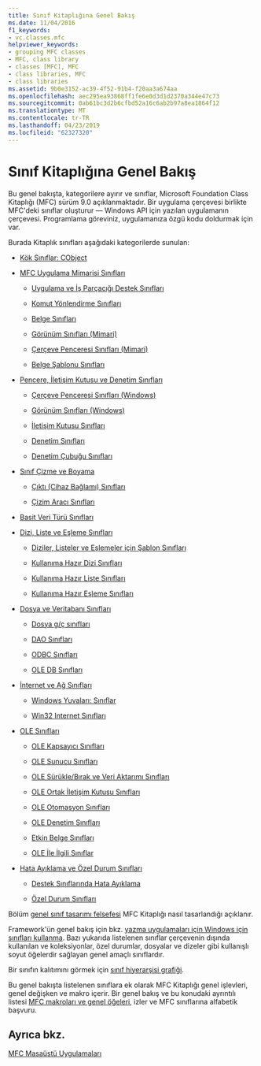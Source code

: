 ```yaml
---
title: Sınıf Kitaplığına Genel Bakış
ms.date: 11/04/2016
f1_keywords:
- vc.classes.mfc
helpviewer_keywords:
- grouping MFC classes
- MFC, class library
- classes [MFC], MFC
- class libraries, MFC
- class libraries
ms.assetid: 9b0e3152-ac39-4f52-91b4-f20aa3a674aa
ms.openlocfilehash: aec295ea93868ff1fe6e0d3d1d2370a344e47c73
ms.sourcegitcommit: 0ab61bc3d2b6cfbd52a16c6ab2b97a8ea1864f12
ms.translationtype: MT
ms.contentlocale: tr-TR
ms.lasthandoff: 04/23/2019
ms.locfileid: "62327320"
---
```

# <a name="class-library-overview"></a>Sınıf Kitaplığına Genel Bakış

Bu genel bakışta, kategorilere ayırır ve sınıflar, Microsoft Foundation Class Kitaplığı (MFC) sürüm 9.0 açıklanmaktadır. Bir uygulama çerçevesi birlikte MFC'deki sınıflar oluşturur — Windows API için yazılan uygulamanın çerçevesi. Programlama göreviniz, uygulamanıza özgü kodu doldurmak için var.

Burada Kitaplık sınıfları aşağıdaki kategorilerde sunulan:

- [Kök Sınıflar: CObject](../mfc/root-class-cobject.md)

- [MFC Uygulama Mimarisi Sınıfları](../mfc/mfc-application-architecture-classes.md)

   - [Uygulama ve İş Parçacığı Destek Sınıfları](../mfc/application-and-thread-support-classes.md)

   - [Komut Yönlendirme Sınıfları](../mfc/command-routing-classes.md)

   - [Belge Sınıfları](../mfc/document-classes.md)

   - [Görünüm Sınıfları (Mimari)](../mfc/view-classes-architecture.md)

   - [Çerçeve Penceresi Sınıfları (Mimari)](../mfc/frame-window-classes-architecture.md)

   - [Belge Şablonu Sınıfları](../mfc/document-template-classes.md)

- [Pencere, İletişim Kutusu ve Denetim Sınıfları](../mfc/window-dialog-and-control-classes.md)

   - [Çerçeve Penceresi Sınıfları (Windows)](../mfc/frame-window-classes-windows.md)

   - [Görünüm Sınıfları (Windows)](../mfc/view-classes-windows.md)

   - [İletişim Kutusu Sınıfları](../mfc/dialog-box-classes.md)

   - [Denetim Sınıfları](../mfc/control-classes.md)

   - [Denetim Çubuğu Sınıfları](../mfc/control-bar-classes.md)

- [Sınıf Çizme ve Boyama](../mfc/drawing-and-printing-classes.md)

   - [Çıktı (Cihaz Bağlamı) Sınıfları](../mfc/output-device-context-classes.md)

   - [Çizim Aracı Sınıfları](../mfc/drawing-tool-classes.md)

- [Basit Veri Türü Sınıfları](../mfc/simple-data-type-classes.md)

- [Dizi, Liste ve Eşleme Sınıfları](../mfc/array-list-and-map-classes.md)

   - [Diziler, Listeler ve Eşlemeler için Şablon Sınıfları](../mfc/template-classes-for-arrays-lists-and-maps.md)

   - [Kullanıma Hazır Dizi Sınıfları](../mfc/ready-to-use-array-classes.md)

   - [Kullanıma Hazır Liste Sınıfları](../mfc/ready-to-use-list-classes.md)

   - [Kullanıma Hazır Eşleme Sınıfları](../mfc/ready-to-use-map-classes.md)

- [Dosya ve Veritabanı Sınıfları](../mfc/file-and-database-classes.md)

   - [Dosya g/ç sınıfları](../mfc/file-i-o-classes.md)

   - [DAO Sınıfları](../mfc/dao-classes.md)

   - [ODBC Sınıfları](../mfc/odbc-classes.md)

   - [OLE DB Sınıfları](../mfc/ole-db-classes.md)

- [İnternet ve Ağ Sınıfları](../mfc/internet-and-networking-classes.md)

   - [Windows Yuvaları: Sınıflar](../mfc/windows-sockets-classes.md)

   - [Win32 Internet Sınıfları](../mfc/win32-internet-classes.md)

- [OLE Sınıfları](../mfc/ole-classes.md)

   - [OLE Kapsayıcı Sınıfları](../mfc/ole-container-classes.md)

   - [OLE Sunucu Sınıfları](../mfc/ole-server-classes.md)

   - [OLE Sürükle/Bırak ve Veri Aktarımı Sınıfları](../mfc/ole-drag-and-drop-and-data-transfer-classes.md)

   - [OLE Ortak İletişim Kutusu Sınıfları](../mfc/ole-common-dialog-classes.md)

   - [OLE Otomasyon Sınıfları](../mfc/ole-automation-classes.md)

   - [OLE Denetim Sınıfları](../mfc/ole-control-classes.md)

   - [Etkin Belge Sınıfları](../mfc/active-document-classes.md)

   - [OLE İle İlgili Sınıflar](../mfc/ole-related-classes.md)

- [Hata Ayıklama ve Özel Durum Sınıfları](../mfc/debugging-and-exception-classes.md)

   - [Destek Sınıflarında Hata Ayıklama](../mfc/debugging-support-classes.md)

   - [Özel Durum Sınıfları](../mfc/exception-classes.md)

Bölüm [genel sınıf tasarımı felsefesi](../mfc/general-class-design-philosophy.md) MFC Kitaplığı nasıl tasarlandığı açıklanır.

Framework'ün genel bakış için bkz. [yazma uygulamaları için Windows için sınıfları kullanma](../mfc/using-the-classes-to-write-applications-for-windows.md). Bazı yukarıda listelenen sınıflar çerçevenin dışında kullanılan ve koleksiyonlar, özel durumlar, dosyalar ve dizeler gibi kullanışlı soyut öğelerdir sağlayan genel amaçlı sınıflardır.

Bir sınıfın kalıtımını görmek için [sınıf hiyerarşisi grafiği](../mfc/hierarchy-chart.md).

Bu genel bakışta listelenen sınıflara ek olarak MFC Kitaplığı genel işlevleri, genel değişken ve makro içerir. Bir genel bakış ve bu konudaki ayrıntılı listesi [MFC makroları ve genel öğeleri](../mfc/reference/mfc-macros-and-globals.md), izler ve MFC sınıflarına alfabetik başvuru.

## <a name="see-also"></a>Ayrıca bkz.

[MFC Masaüstü Uygulamaları](../mfc/mfc-desktop-applications.md)
